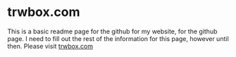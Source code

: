 # trwbox.com

This is a basic readme page for the github for my website, for the github page. I need to fill out the rest of the information for this page, however until then. Please visit [trwbox.com](trwbox.com)